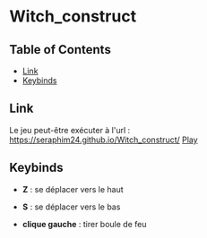 # Witch_construct

## Table of Contents

- [Link](#link)
- [Keybinds](#keybinds)

## Link

Le jeu peut-être exécuter à l'url : https://seraphim24.github.io/Witch_construct/ [Play](https://seraphim24.github.io/Witch_construct/)

## Keybinds

- **Z** : se déplacer vers le haut

- **S** : se déplacer vers le bas

- **clique gauche** : tirer boule de feu
